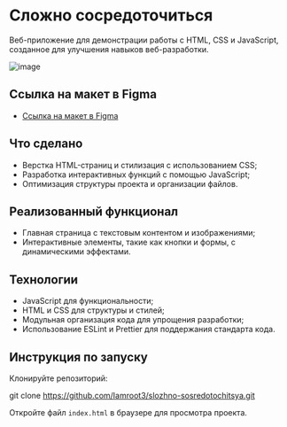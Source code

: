 # Сложно сосредоточиться
Веб-приложение для демонстрации работы с HTML, CSS и JavaScript, созданное для улучшения навыков веб-разработки.

![image](https://github.com/Iamroot3/slozhno-sosredotochitsya)

## Ссылка на макет в Figma
- [Ссылка на макет в Figma](https://www.figma.com/design/lCqDbWjgllgJtb2hmCqfyX/%236-Сложно-сосредоточиться?node-id=0-1&node-type=canvas&t=sATEFKMp7nqeH7Pk-0)

## Что сделано
- Верстка HTML-страниц и стилизация с использованием CSS;
- Разработка интерактивных функций с помощью JavaScript;
- Оптимизация структуры проекта и организации файлов.

## Реализованный функционал
- Главная страница с текстовым контентом и изображениями;
- Интерактивные элементы, такие как кнопки и формы, с динамическими эффектами.

## Технологии
- JavaScript для функциональности;
- HTML и CSS для структуры и стилей;
- Модульная организация кода для упрощения разработки;
- Использование ESLint и Prettier для поддержания стандарта кода.

## Инструкция по запуску
Клонируйте репозиторий:

git clone https://github.com/Iamroot3/slozhno-sosredotochitsya.git

Откройте файл `index.html` в браузере для просмотра проекта.
